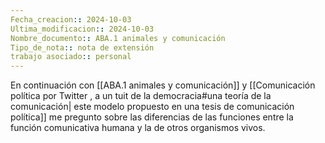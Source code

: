 ```yaml
---
Fecha_creacion:: 2024-10-03
Ultima_modificacion:: 2024-10-03
Nombre_documento:: ABA.1 animales y comunicación
Tipo_de_nota:: nota de extensión 
trabajo asociado:: personal
---
```


En continuación con [[ABA.1 animales y comunicación]] y [[Comunicación política por Twitter , a un tuit de la democracia#una teoría de la comunicación| este modelo propuesto en una tesis de comunicación política]] me pregunto sobre las diferencias de las funciones entre la función comunicativa humana y la de otros organismos vivos.